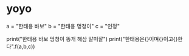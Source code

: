 # yoyo

a = "한태용 바보"
b = "한태용 멍청이"
c = "인정"

print("한태용 바보 멍청이 똥개 해삼 말미잘")
print("한태용은{}이며{}이고{}한다".f(a,b,c))
